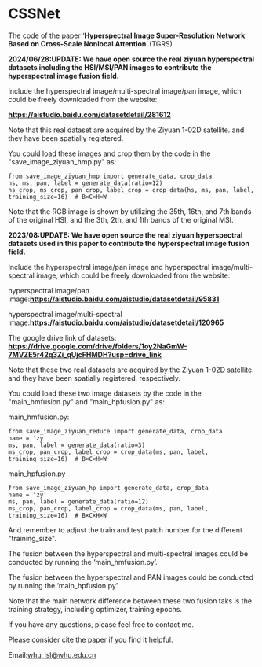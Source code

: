 # CSSNet

The code of the paper ‘**Hyperspectral Image Super-Resolution Network Based on Cross-Scale Nonlocal Attention**’.(TGRS)

**2024/06/28:UPDATE: We have open source the real ziyuan hyperspectral datasets including the HSI/MSI/PAN images to contribute the hyperspectral image fusion field.**

Include the hyperspectral image/multi-spectral image/pan image, which could be freely downloaded from the website:

**https://aistudio.baidu.com/datasetdetail/281612**

Note that this real dataset are acquired by the Ziyuan 1-02D satellite. and they have been spatially registered.

You could load these images and crop them by the code in the "save_image_ziyuan_hmp.py" as:

```
from save_image_ziyuan_hmp import generate_data, crop_data
hs, ms, pan, label = generate_data(ratio=12) 
hs_crop, ms_crop, pan_crop, label_crop = crop_data(hs, ms, pan, label, training_size=16)  # B×C×H×W
```

Note that the RGB image is shown by utilizing the 35th, 16th, and 7th bands of the original HSI, and the 3th, 2th, and 1th bands of the original MSI.

**2023/08:UPDATE: We have open source the real ziyuan hyperspectral datasets used in this paper to contribute the hyperspectral image fusion field.**

Include the hyperspectral image/pan image and hyperspectral image/multi-spectral image, which could be freely downloaded from the website:

hyperspectral image/pan image:**https://aistudio.baidu.com/aistudio/datasetdetail/95831**

hyperspectral image/multi-spectral image:**https://aistudio.baidu.com/aistudio/datasetdetail/120965**

The google drive link of datasets: **https://drive.google.com/drive/folders/1oy2NaGmW-7MVZE5r42q3Zi_qUjcFHMDH?usp=drive_link**

Note that these two real datasets are acquired by the Ziyuan 1-02D satellite. and they have been spatially registered, respectively.

You could load these two image datasets by the code in the "main_hmfusion.py" and "main_hpfusion.py" as:

main_hmfusion.py:

```
from save_image_ziyuan_reduce import generate_data, crop_data
name = 'zy'
ms, pan, label = generate_data(ratio=3) 
ms_crop, pan_crop, label_crop = crop_data(ms, pan, label, training_size=16)  # B×C×H×W
```

main_hpfusion.py

```
from save_image_ziyuan_hp import generate_data, crop_data
name = 'zy'
ms, pan, label = generate_data(ratio=12) 
ms_crop, pan_crop, label_crop = crop_data(ms, pan, label, training_size=16)  # B×C×H×W
```

And remember to adjust the train and test patch number for the different "training_size".

The fusion between the hyperspectral and multi-spectral images could be conducted by running the ‘main_hmfusion.py’.

The fusion between the hyperspectral and PAN images could be conducted by running the ‘main_hpfusion.py’.

Note that the main network difference between these two fusion taks is the training strategy, including optimizer, training epochs.

If you have any questions, please feel free to contact me.

Please consider cite the paper if you find it helpful.

Email:whu_lsl@whu.edu.cn
